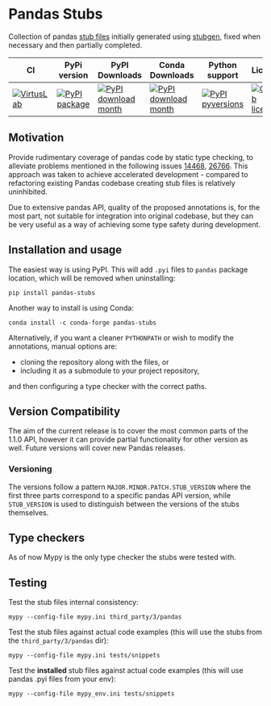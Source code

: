 # Pandas Stubs

Collection of pandas [stub files](https://www.python.org/dev/peps/pep-0484/#stub-files>) initially generated using [stubgen](https://github.com/python/mypy/blob/master/mypy/stubgen.py), fixed when necessary and then partially completed.

|CI|PyPi version | PyPI Downloads | Conda Downloads | Python support | License
|--|--|--|--|--|--|
| [![VirtusLab](https://circleci.com/gh/VirtusLab/pandas-stubs.svg?style=svg)]() | [![PyPI package](https://img.shields.io/pypi/v/pandas-stubs.svg)](https://pypi.org/project/pandas-stubs) | [![PyPI download month](https://img.shields.io/pypi/dm/pandas-stubs.svg)](https://pypi.python.org/pypi/pandas-stubs/) | [![PyPI download month](https://anaconda.org/conda-forge/pandas-stubs/badges/downloads.svg)](https://anaconda.org/conda-forge/pandas-stubs)  | [![PyPI pyversions](https://img.shields.io/pypi/pyversions/pandas-stubs.svg)](https://pypi.python.org/pypi/pandas-stubs/)|[![GitHub license](https://img.shields.io/github/license/VirtusLab/pandas-stubs.svg)](https://github.com/VirtusLab/pandas-stubs/blob/master/LICENSE)
## Motivation
Provide rudimentary coverage of pandas code by static type checking, to alleviate problems mentioned in the following issues [14468](https://github.com/pandas-dev/pandas/issues/14468), [26766](https://github.com/pandas-dev/pandas/issues/26766). This approach was taken to achieve accelerated development - compared to refactoring existing Pandas codebase creating stub files is relatively uninhibited. 

Due to extensive pandas API, quality of the proposed annotations is, for the most part, not suitable for integration into original codebase, but they can be very useful as a way of achieving some type safety during development.

## Installation and usage

The easiest way is using PyPI. This will add `.pyi` files to `pandas` package location, which will be removed when uninstalling:
```
pip install pandas-stubs
```

Another way to install is using Conda:

```
conda install -c conda-forge pandas-stubs 
```

Alternatively, if you want a cleaner `PYTHONPATH` or wish to modify the annotations, manual options are:

* cloning the repository along with the files, or
* including it as a submodule to your project repository,

and then configuring a type checker with the correct paths.

## Version Compatibility

The aim of the current release is to cover the most common parts of the 1.1.0 API, however it can provide partial functionality for other version as well. Future versions will cover new Pandas releases.

### Versioning

The versions follow a pattern `MAJOR.MINOR.PATCH.STUB_VERSION` where the first three parts correspond to a specific pandas API version, while `STUB_VERSION` is used to distinguish between the versions of the stubs themselves.

## Type checkers

As of now Mypy is the only type checker the stubs were tested with. 

## Testing

Test the stub files internal consistency:

```
mypy --config-file mypy.ini third_party/3/pandas
```

Test the stub files against actual code examples (this will use the stubs from the `third_party/3/pandas` dir):

```
mypy --config-file mypy.ini tests/snippets
```

Test the **installed** stub files against actual code examples (this will use pandas .pyi files from your env):

```
mypy --config-file mypy_env.ini tests/snippets
```
